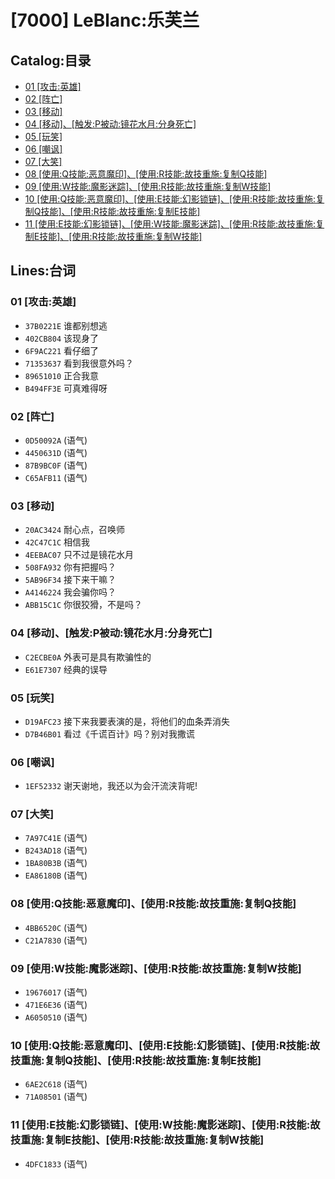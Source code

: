 # [7000] LeBlanc:乐芙兰
## Catalog:目录
* [01 [攻击:英雄]](#01-攻击英雄)
* [02 [阵亡]](#02-阵亡)
* [03 [移动]](#03-移动)
* [04 [移动]、[触发:P被动:镜花水月:分身死亡]](#04-移动触发P被动镜花水月分身死亡)
* [05 [玩笑]](#05-玩笑)
* [06 [嘲讽]](#06-嘲讽)
* [07 [大笑]](#07-大笑)
* [08 [使用:Q技能:恶意魔印]、[使用:R技能:故技重施:复制Q技能]](#08-使用Q技能恶意魔印使用R技能故技重施复制Q技能)
* [09 [使用:W技能:魔影迷踪]、[使用:R技能:故技重施:复制W技能]](#09-使用W技能魔影迷踪使用R技能故技重施复制W技能)
* [10 [使用:Q技能:恶意魔印]、[使用:E技能:幻影锁链]、[使用:R技能:故技重施:复制Q技能]、[使用:R技能:故技重施:复制E技能]](#10-使用Q技能恶意魔印使用E技能幻影锁链使用R技能故技重施复制Q技能使用R技能故技重施复制E技能)
* [11 [使用:E技能:幻影锁链]、[使用:W技能:魔影迷踪]、[使用:R技能:故技重施:复制E技能]、[使用:R技能:故技重施:复制W技能]](#11-使用E技能幻影锁链使用W技能魔影迷踪使用R技能故技重施复制E技能使用R技能故技重施复制W技能)
## Lines:台词
### **01 [攻击:英雄]**
- `37B0221E` 谁都别想逃
- `402CB804` 该现身了
- `6F9AC221` 看仔细了
- `71353637` 看到我很意外吗？
- `89651010` 正合我意
- `B494FF3E` 可真难得呀

### **02 [阵亡]**
- `0D50092A` (语气)
- `4450631D` (语气)
- `87B9BC0F` (语气)
- `C65AFB11` (语气)

### **03 [移动]**
- `20AC3424` 耐心点，召唤师
- `42C47C1C` 相信我
- `4EEBAC07` 只不过是镜花水月
- `508FA932` 你有把握吗？
- `5AB96F34` 接下来干嘛？
- `A4146224` 我会骗你吗？
- `ABB15C1C` 你很狡猾，不是吗？

### **04 [移动]、[触发:P被动:镜花水月:分身死亡]**
- `C2ECBE0A` 外表可是具有欺骗性的
- `E61E7307` 经典的误导

### **05 [玩笑]**
- `D19AFC23` 接下来我要表演的是，将他们的血条弄消失
- `D7B46B01` 看过《千谎百计》吗？别对我撒谎

### **06 [嘲讽]**
- `1EF52332` 谢天谢地，我还以为会汗流浃背呢!

### **07 [大笑]**
- `7A97C41E` (语气)
- `B243AD18` (语气)
- `1BA80B3B` (语气)
- `EA86180B` (语气)

### **08 [使用:Q技能:恶意魔印]、[使用:R技能:故技重施:复制Q技能]**
- `4BB6520C` (语气)
- `C21A7830` (语气)

### **09 [使用:W技能:魔影迷踪]、[使用:R技能:故技重施:复制W技能]**
- `19676017` (语气)
- `471E6E36` (语气)
- `A6050510` (语气)

### **10 [使用:Q技能:恶意魔印]、[使用:E技能:幻影锁链]、[使用:R技能:故技重施:复制Q技能]、[使用:R技能:故技重施:复制E技能]**
- `6AE2C618` (语气)
- `71A08501` (语气)

### **11 [使用:E技能:幻影锁链]、[使用:W技能:魔影迷踪]、[使用:R技能:故技重施:复制E技能]、[使用:R技能:故技重施:复制W技能]**
- `4DFC1833` (语气)